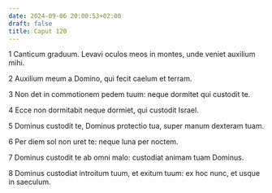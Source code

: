 ```yaml
---
date: 2024-09-06 20:00:53+02:00
draft: false
title: Caput 120
---
```





1 Canticum graduum. Levavi oculos meos in montes, unde veniet auxilium mihi.

2 Auxilium meum a Domino, qui fecit caelum et terram.

3 Non det in commotionem pedem tuum: neque dormitet qui custodit te.

4 Ecce non dormitabit neque dormiet, qui custodit Israel.

5 Dominus custodit te, Dominus protectio tua, super manum dexteram tuam.

6 Per diem sol non uret te: neque luna per noctem.

7 Dominus custodit te ab omni malo: custodiat animam tuam Dominus.

8 Dominus custodiat introitum tuum, et exitum tuum: ex hoc nunc, et usque in saeculum.

